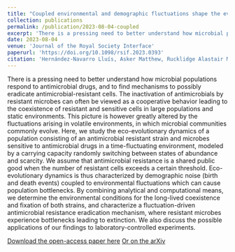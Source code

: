 ```yaml
---
title: "Coupled environmental and demographic fluctuations shape the evolution of cooperative antimicrobial resistance"
collection: publications
permalink: /publication/2023-08-04-coupled
excerpt: 'There is a pressing need to better understand how microbial populations respond to antimicrobial drugs, and to find mechanisms to possibly eradicate antimicrobial-resistant cells. The inactivation of antimicrobials by resistant microbes can often be viewed as a cooperative behavior leading to the coexistence of resistant and sensitive cells in large populations and static environments. This picture is however greatly altered by the fluctuations arising in volatile environments, in which microbial communities commonly evolve. Here, we study the eco-evolutionary dynamics of a population consisting of an antimicrobial resistant strain and microbes sensitive to antimicrobial drugs in a time-fluctuating environment, modeled by a carrying capacity randomly switching between states of abundance and scarcity. We assume that antimicrobial resistance is a shared public good when the number of resistant cells exceeds a certain threshold. Eco-evolutionary dynamics is thus characterized by demographic noise (birth and death events) coupled to environmental fluctuations which can cause population bottlenecks. By combining analytical and computational means, we determine the environmental conditions for the long-lived coexistence and fixation of both strains, and characterize a fluctuation-driven antimicrobial resistance eradication mechanism, where resistant microbes experience bottlenecks leading to extinction. We also discuss the possible applications of our findings to laboratory-controlled experiments.'
date: 2023-08-04
venue: 'Journal of the Royal Society Interface'
paperurl: 'https://doi.org/10.1098/rsif.2023.0393'
citation: 'Hernández-Navarro Lluís, Asker Matthew, Rucklidge Alastair M. and Mobilia Mauro 2023 Coupled environmental and demographic fluctuations shape the evolution of cooperative antimicrobial resistance <i>J. R. Soc. Interface</i>. <b>20:</b> 2023039320230393.'
---
```

There is a pressing need to better understand how microbial populations respond to antimicrobial drugs, and to find mechanisms to possibly eradicate antimicrobial-resistant cells. The inactivation of antimicrobials by resistant microbes can often be viewed as a cooperative behavior leading to the coexistence of resistant and sensitive cells in large populations and static environments. This picture is however greatly altered by the fluctuations arising in volatile environments, in which microbial communities commonly evolve. Here, we study the eco-evolutionary dynamics of a population consisting of an antimicrobial resistant strain and microbes sensitive to antimicrobial drugs in a time-fluctuating environment, modeled by a carrying capacity randomly switching between states of abundance and scarcity. We assume that antimicrobial resistance is a shared public good when the number of resistant cells exceeds a certain threshold. Eco-evolutionary dynamics is thus characterized by demographic noise (birth and death events) coupled to environmental fluctuations which can cause population bottlenecks. By combining analytical and computational means, we determine the environmental conditions for the long-lived coexistence and fixation of both strains, and characterize a fluctuation-driven antimicrobial resistance eradication mechanism, where resistant microbes experience bottlenecks leading to extinction. We also discuss the possible applications of our findings to laboratory-controlled experiments.

[Download the open-access paper here](https://doi.org/10.1098/rsif.2023.0393)
[Or on the arXiv](http://arxiv.org/abs/2307.06326)
